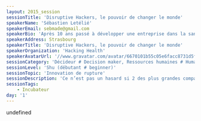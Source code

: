 ```yaml
---
layout: 2015_session
sessionTitle: 'Disruptive Hackers, le pouvoir de changer le monde'
speakerName: 'Sébastien Letélié'
speakerEmail: sebmade@gmail.com
speakerBio: 'Après 10 ans passé à développer une entreprise dans la santé je promouvois les approches de développement collaborative de projet tout en continuant à coder. De développeur à entrepreneur en passant par commercial, admin réseau, un peu de marketing et de communication, le développement d''une startup est une vrai aventure à laquelle je continue participer activement sur différents projets. Leader européen du mouvement Hacking Health pour l''innovation en santé j''organise des hackathons dédiés à la santé. Désormais indépendant j''offre mes services en innovation et développement aux entreprises et investis dans les startups.'
speakerAddress: Strasbourg
speakerTitle: 'Disruptive Hackers, le pouvoir de changer le monde'
speakerOrganization: 'Hacking Health'
speakerAvatarUrl: '//www.gravatar.com/avatar/6670101b55c05e6facc8731d5f8cb354?size=200&default=mm'
sessionCategory: 'Décideur # Decision maker, Ressources humaines # Human resources, Encadrement, coach # Trainer, mentor, coach, Architecte # Architect, Développeur # Developer, Designer, Data scientist, Autre # Other'
sessionLevel: 'Shu (débutant # beginner)'
sessionTopic: 'Innovation de rupture'
sessionDescription: 'Ce n’est pas un hasard si 2 des plus grandes companies IT au monde sont détenues par des développeurs, le logiciel dévore le monde et nous, les développeurs et hackers, en sommes les instigateurs. A l’image de super héros nous avons des supers pouvoirs et comme tous super héros à grands pouvoirs, grandes responsabilités ainsi nous devons être en mesure de créer des innovations au service des gens et en rupture avec leurs anciennes habitudes.'
sessionTags:
    - Incubateur
day: '1'
---
```


undefined
